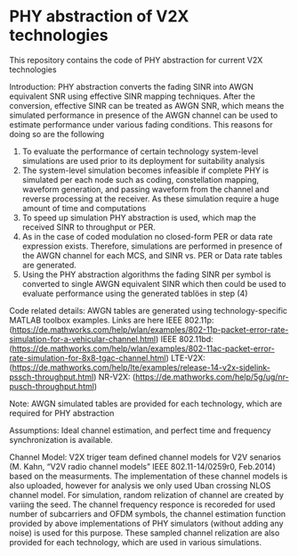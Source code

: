# PHY abstraction of V2X technologies

This repository contains the code of PHY abstraction for current V2X technologies

Introduction:
PHY abstraction converts the fading SINR into AWGN equivalent SNR using effective SINR mapping techniques. After the conversion, effective SINR can be treated as AWGN SNR, which means the simulated performance in presence of the AWGN channel can be used to estimate performance under various fading conditions. This reasons for doing so are the following
1) To evaluate the performance of certain technology system-level simulations are used prior to its deployment for suitability analysis
2) The system-level simulation becomes infeasible if complete PHY is simulated per each node such as coding, constellation mapping, waveform generation, and passing waveform from the channel and reverse processing at the receiver. As these simulation require a huge amount of time and computations
3) To speed up simulation PHY abstraction is used, which map the received SINR to throughput or PER. 
4) As in the case of coded modulation no closed-form PER or data rate expression exists. Therefore, simulations are performed in presence of the AWGN channel for each MCS, and SINR vs. PER or Data rate tables are generated.
5) Using the PHY abstraction algorithms the fading SINR per symbol is converted to single AWGN equivalent SINR which then could be used to evaluate performance using the generated tablöes in step (4)

Code related details:
AWGN tables are generated using technology-specific MATLAB toolbox examples. Links are here
IEEE 802.11p: (https://de.mathworks.com/help/wlan/examples/802-11p-packet-error-rate-simulation-for-a-vehicular-channel.html)
IEEE 802.11bd: (https://de.mathworks.com/help/wlan/examples/802-11ac-packet-error-rate-simulation-for-8x8-tgac-channel.html)
LTE-V2X: (https://de.mathworks.com/help/lte/examples/release-14-v2x-sidelink-pssch-throughput.html)
NR-V2X: (https://de.mathworks.com/help/5g/ug/nr-pusch-throughput.html)

Note: AWGN simulated tables are provided for each technology, which are required for PHY abstraction


Assumptions:
Ideal channel estimation, and perfect time and frequency synchronization is available. 


Channel Model:
V2X triger team defined channel models for V2V senarios (M. Kahn, “V2V radio channel models” IEEE 802.11-14/0259r0, Feb.2014) based on the measurments. The implementation of these channel models is also uploaded, however for analysis we only used Uban crossing NLOS channel model.
For simulation, random relization of channel are created by variing the seed. The channel frequency responce is recoreded for used number of subcarriers and OFDM symbols, the channel estimation function provided by above implementations of PHY simulators (without adding any noise) is used for this purpose. These sampled channel relization are also provided for each technology, which are used in various simulations. 

